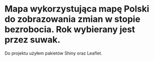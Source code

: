 # Mapa wykorzystująca mapę Polski do zobrazowania zmian w stopie bezrobocia. Rok wybierany jest przez suwak.
Do projektu użyłem pakietów Shiny oraz Leaflet.
